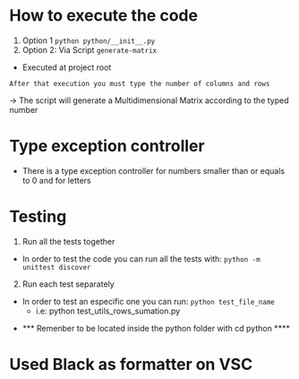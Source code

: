 # How to execute the code

1. Option 1
    `python python/__init__.py`
2. Option 2: Via Script
    `generate-matrix`
    
* Executed at project root

`After that execution you must type the number of columns and rows`

-> The script will generate a Multidimensional Matrix according to the typed number

# Type exception controller

- There is a type exception controller for numbers smaller than or equals to 0 and for letters

# Testing
1. Run all the tests together
- In order to test the code you can run all the tests with:
    `python -m unittest discover`

2. Run each test separately
- In order to test an especific one you can run:
    `python test_file_name`
    - i.e: python test_utils_rows_sumation.py
    
* *** Remenber to be located inside the python folder with cd python ****

# Used Black as formatter on VSC
